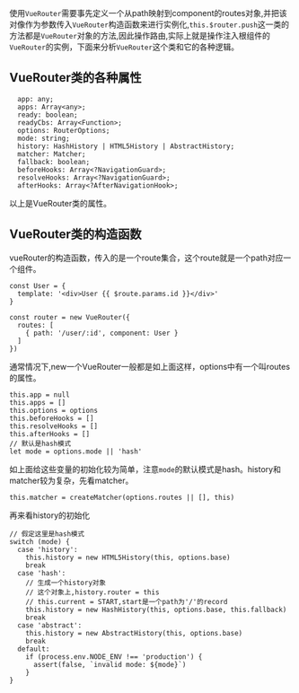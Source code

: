 使用`VueRouter`需要事先定义一个从path映射到component的routes对象,并把该对像作为参数传入`VueRouter`构造函数来进行实例化,`this.$router.push`这一类的方法都是`VueRouter`对象的方法,因此操作路由,实际上就是操作注入根组件的`VueRouter`的实例，下面来分析`VueRouter`这个类和它的各种逻辑。
## VueRouter类的各种属性 ##

      app: any;
      apps: Array<any>;
      ready: boolean;
      readyCbs: Array<Function>;
      options: RouterOptions;
      mode: string;
      history: HashHistory | HTML5History | AbstractHistory;
      matcher: Matcher;
      fallback: boolean;
      beforeHooks: Array<?NavigationGuard>;
      resolveHooks: Array<?NavigationGuard>;
      afterHooks: Array<?AfterNavigationHook>;
以上是VueRouter类的属性。

## VueRouter类的构造函数 ##
vueRouter的构造函数，传入的是一个route集合，这个route就是一个path对应一个组件。


    const User = {
      template: '<div>User {{ $route.params.id }}</div>'
    }
    
    const router = new VueRouter({
      routes: [
    	{ path: '/user/:id', component: User }
      ]
    })
通常情况下,new一个VueRouter一般都是如上面这样，options中有一个叫routes的属性。

    this.app = null
    this.apps = []
    this.options = options
    this.beforeHooks = []
    this.resolveHooks = []
    this.afterHooks = []
    // 默认是hash模式
    let mode = options.mode || 'hash'
如上面给这些变量的初始化较为简单，注意`mode`的默认模式是hash。history和matcher较为复杂，先看matcher。

    this.matcher = createMatcher(options.routes || [], this)
再来看history的初始化

    // 假定这里是hash模式
    switch (mode) {
      case 'history':
        this.history = new HTML5History(this, options.base)
        break
      case 'hash':
        // 生成一个history对象
        // 这个对象上,history.router = this
        // this.current = START,start是一个path为'/'的record
        this.history = new HashHistory(this, options.base, this.fallback)
        break
      case 'abstract':
        this.history = new AbstractHistory(this, options.base)
        break
      default:
        if (process.env.NODE_ENV !== 'production') {
          assert(false, `invalid mode: ${mode}`)
        }
    }